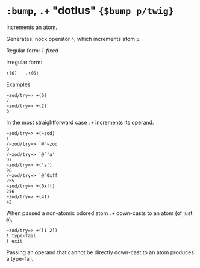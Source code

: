 # `:bump`, `.+` "dotlus" `{$bump p/twig}`

Increments an atom.

Generates: nock operator `4`, which increments atom `p`.

Regular form: *1-fixed*

Irregular form:

`+(6)   .+(6)`

Examples

    ~zod/try=> +(6)
    7
    ~zod/try=> +(2)
    3

In the most straightforward case `.+` increments its operand.

    ~zod/try=> +(~zod)
    1
    /~zod/try=> `@`~zod
    0
    /~zod/try=> `@`'a'
    97    
    ~zod/try=> +('a')
    98
    /~zod/try=> `@`0xff
    255    
    ~zod/try=> +(0xff)
    256
    ~zod/try=> +(41)
    42

When passed a non-atomic odored atom `.+` down-casts to an atom (of just `@`).

    ~zod/try=> +([1 2])
    ! type-fail
    ! exit

Passing an operand that cannot be directly down-cast to an atom produces
a type-fail.
